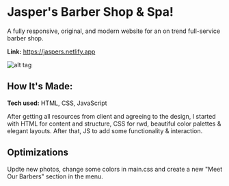 # Jasper's Barber Shop & Spa!

A fully responsive, original, and modern website for an on trend full-service barber shop.

**Link:** https://jaspers.netlify.app

![alt tag](https://i.ibb.co/Yf3Dv0Y/Jaspers.png)

## How It's Made:

**Tech used:** HTML, CSS, JavaScript

After getting all resources from client and agreeing to the design, I started with HTML for content and structure, CSS for rwd, beautiful color palettes & elegant layouts. After that, JS to add some functionality & interaction. 


## Optimizations

Updte new photos, change some colors in main.css and create a new "Meet Our Barbers" section in the menu.


